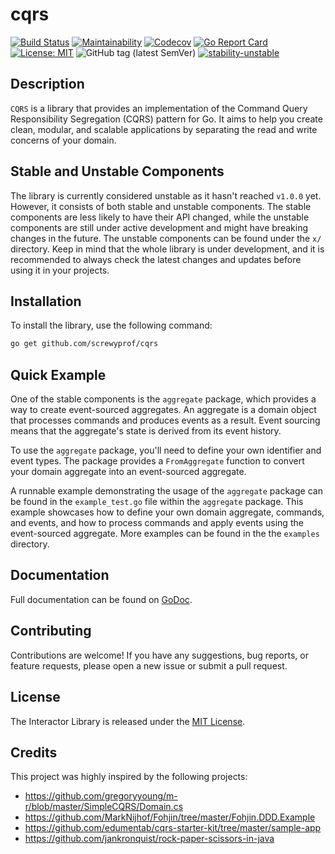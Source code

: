 # cqrs

[![Build Status](https://github.com/screwyprof/cqrs/actions/workflows/test.yml/badge.svg)](https://github.com/screwyprof/cqrs/actions/workflows/test.yml)
[![Maintainability](https://api.codeclimate.com/v1/badges/cfd6595574228033fd95/maintainability)](https://codeclimate.com/github/screwyprof/cqrs/maintainability)
[![Codecov](https://codecov.io/gh/screwyprof/cqrs/branch/master/graph/badge.svg)](https://codecov.io/gh/screwyprof/cqrs)
[![Go Report Card](https://goreportcard.com/badge/github.com/screwyprof/payment)](https://goreportcard.com/report/github.com/screwyprof/cqrs)
[![License: MIT](https://img.shields.io/badge/License-MIT-yellow.svg)](https://opensource.org/licenses/MIT)
![GitHub tag (latest SemVer)](https://img.shields.io/github/tag/screwyprof/cqrs.svg)
[![stability-unstable](https://img.shields.io/badge/stability-unstable-yellow.svg)](https://github.com/emersion/stability-badges#unstable)

## Description

`CQRS` is a library that provides an implementation of the Command Query Responsibility Segregation (CQRS) pattern
for Go. It aims to help you create clean, modular, and scalable applications by separating the read and write concerns
of your domain.

## Stable and Unstable Components

The library is currently considered unstable as it hasn't reached `v1.0.0` yet. However, it consists of both stable and 
unstable components. The stable components are less likely to have their API changed, while the unstable components are 
still under active development and might have breaking changes in the future. The unstable components can be found under 
the `x/` directory. Keep in mind that the whole library is under development, and it is recommended to always check the 
latest changes and updates before using it in your projects.

## Installation

To install the library, use the following command:

```bash
go get github.com/screwyprof/cqrs
```
## Quick Example

One of the stable components is the `aggregate` package, which provides a way to create event-sourced aggregates. An
aggregate is a domain object that processes commands and produces events as a result. Event sourcing means that the
aggregate's state is derived from its event history.

To use the `aggregate` package, you'll need to define your own identifier and event types. The package provides a
`FromAggregate` function to convert your domain aggregate into an event-sourced aggregate.

A runnable example demonstrating the usage of the `aggregate` package can be found in the `example_test.go` file
within the `aggregate` package. This example showcases how to define your own domain aggregate, commands, and events,
and how to process commands and apply events using the event-sourced aggregate. More examples can be found in the
the `examples` directory.

## Documentation

Full documentation can be found on [GoDoc](https://pkg.go.dev/github.com/screwyprof/cqrs).

## Contributing

Contributions are welcome! If you have any suggestions, bug reports, or feature requests, please open a new issue or submit a pull request.

## License

The Interactor Library is released under the [MIT License](https://opensource.org/licenses/MIT).

## Credits

This project was highly inspired by the following projects:

- https://github.com/gregoryyoung/m-r/blob/master/SimpleCQRS/Domain.cs
- https://github.com/MarkNijhof/Fohjin/tree/master/Fohjin.DDD.Example
- https://github.com/edumentab/cqrs-starter-kit/tree/master/sample-app
- https://github.com/jankronquist/rock-paper-scissors-in-java

